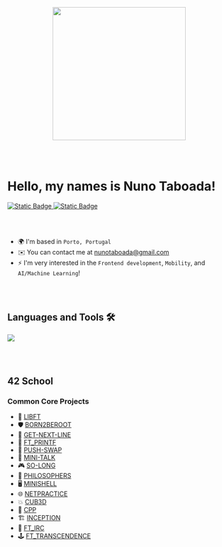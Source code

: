 <!--
	<div id = "42" align = "center">
 		<a href=""><img src="https://badge.mediaplus.ma/darkblue/nmoreira?1337Badge=off&UM6P=off" alt="nmoreira's 42 stats" /></a>
	</div>
-->

<p align="center">
  <img src="https://media3.giphy.com/media/v1.Y2lkPTc5MGI3NjExaHk1MGg3MGY5NzRvOWo3aWVoOTBkOWZ2czJrNDBtMXIyaHZqamV3eiZlcD12MV9pbnRlcm5hbF9naWZfYnlfaWQmY3Q9Zw/RHEqKwRZDwFKE/giphy.gif" width="300"/>

<br></br>
# Hello, my names is Nuno Taboada!

<div id = "badge42">
	<a href="https://www.42porto.com/pt/">
 		<img alt="Static Badge" src="https://img.shields.io/badge/Porto_%7C_Graduate-_?style=for-the-badge&logo=42&logoColor=gray&labelColor=black&color=gray">
	</a>
	<a href="https://seame.space/">
  		<img alt="Static Badge" src="https://img.shields.io/badge/%F0%9F%9A%97_-_SEAME_-_?style=for-the-badge&labelColor=black&color=%2300FFA5">
	</a>
</div>

<br></br>

* 🌍  I'm based in `Porto, Portugal` 
* ✉️  You can contact me at [nunotaboada@gmail.com](mailto:nunotaboada@gmail.com)
* ⚡   I'm very interested in the `Frontend development`, `Mobility`, and `AI/Machine Learning`!

<br></br>

## Languages and Tools 🛠️

<p align="left">
  <a href="https://skillicons.dev">
    <img src="https://skillicons.dev/icons?i=c,cpp,git,github,python,django,nginx,docker,linux,nodejs,javascript,html,css,bootstrap,mongodb,postgres,qt,kotlin,pytorch,ai"/>
  </a>
</p>

<br></br>

## 42 School 

### Common Core Projects

- 🧱 [LIBFT](https://github.com/nunotaboada/libft)
- 🛡️ [BORN2BEROOT](https://github.com/nunotaboada/Born2beRoot)
- 🧵 [GET-NEXT-LINE](https://github.com/nunotaboada/getnextline)
- 🧾 [FT_PRINTF](https://github.com/nunotaboada/printf)
- 🎯 [PUSH-SWAP](https://github.com/nunotaboada/Push_Swap)
- 📨 [MINI-TALK]()
- 🎮 [SO-LONG]()
- 🍴 [PHILOSOPHERS]()
- 🖥️ [MINISHELL]()
- 🌐 [NETPRACTICE]()
- 💥 [CUB3D]()
- 🧰 [CPP]()
- 🏗️ [INCEPTION]()
- 📡 [FT_IRC]()
- 🕹️ [FT_TRANSCENDENCE]()


<!--
**nunotaboada/nunotaboada** is a ✨ _special_ ✨ repository because its `README.md` (this file) appears on your GitHub 
Here are some ideas to get you started:

- 🔭 I’m currently working on ...
- 🌱 I’m currently learning ...
- 👯 I’m looking to collaborate on ...
- 🤔 I’m looking for help with ...
- 💬 Ask me about ...
- 📫 How to reach me: ...
- 😄 Pronouns: ...
- ⚡ Fun fact: ...
-->
